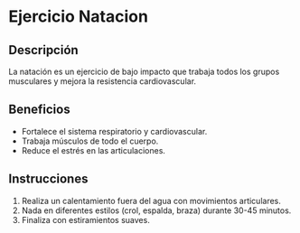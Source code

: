 # Ejercicio Natacion

## Descripción
La natación es un ejercicio de bajo impacto que trabaja todos los grupos musculares y mejora la resistencia cardiovascular.

## Beneficios
- Fortalece el sistema respiratorio y cardiovascular.
- Trabaja músculos de todo el cuerpo.
- Reduce el estrés en las articulaciones.

## Instrucciones
1. Realiza un calentamiento fuera del agua con movimientos articulares.
2. Nada en diferentes estilos (crol, espalda, braza) durante 30-45 minutos.
3. Finaliza con estiramientos suaves.